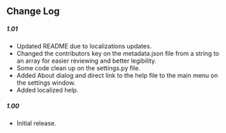 ## Change Log

##### 1.01
- Updated README due to localizations updates.
- Changed the contributors key on the metadata.json file from a string to an array for easier reviewing and better legibility.
- Some code clean up on the settings.py file.
- Added About dialog and direct link to the help file to the main menu on the settings window.
- Added localized help.

##### 1.00
- Initial release.
